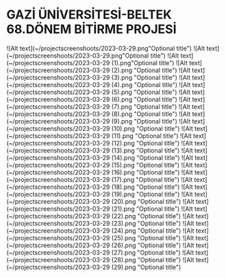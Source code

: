# GAZİ ÜNİVERSİTESİ-BELTEK 68.DÖNEM BİTİRME PROJESİ

![Alt text](~/projectscreenshoots/2023-03-29.png"Optional title")
![Alt text](~/projectscreenshoots/2023-03-29.png"Optional title")
![Alt text](~/projectscreenshoots/2023-03-29 (1).png"Optional title")
![Alt text](~/projectscreenshoots/2023-03-29 (2).png "Optional title")
![Alt text](~/projectscreenshoots/2023-03-29 (3).png "Optional title")
![Alt text](~/projectscreenshoots/2023-03-29 (4).png "Optional title")
![Alt text](~/projectscreenshoots/2023-03-29 (5).png "Optional title")
![Alt text](~/projectscreenshoots/2023-03-29 (6).png "Optional title")
![Alt text](~/projectscreenshoots/2023-03-29 (7).png "Optional title")
![Alt text](~/projectscreenshoots/2023-03-29 (8).png "Optional title")
![Alt text](~/projectscreenshoots/2023-03-29 (9).png "Optional title")
![Alt text](~/projectscreenshoots/2023-03-29 (10).png "Optional title")
![Alt text](~/projectscreenshoots/2023-03-29 (11).png "Optional title")
![Alt text](~/projectscreenshoots/2023-03-29 (12).png "Optional title")
![Alt text](~/projectscreenshoots/2023-03-29 (13).png "Optional title")
![Alt text](~/projectscreenshoots/2023-03-29 (14).png "Optional title")
![Alt text](~/projectscreenshoots/2023-03-29 (15).png "Optional title")
![Alt text](~/projectscreenshoots/2023-03-29 (16).png "Optional title")
![Alt text](~/projectscreenshoots/2023-03-29 (17).png "Optional title")
![Alt text](~/projectscreenshoots/2023-03-29 (18).png "Optional title")
![Alt text](~/projectscreenshoots/2023-03-29 (19).png "Optional title")
![Alt text](~/projectscreenshoots/2023-03-29 (20).png "Optional title")
![Alt text](~/projectscreenshoots/2023-03-29 (21).png "Optional title")
![Alt text](~/projectscreenshoots/2023-03-29 (22).png "Optional title")
![Alt text](~/projectscreenshoots/2023-03-29 (23).png "Optional title")
![Alt text](~/projectscreenshoots/2023-03-29 (24).png "Optional title")
![Alt text](~/projectscreenshoots/2023-03-29 (25).png "Optional title")
![Alt text](~/projectscreenshoots/2023-03-29 (26).png "Optional title")
![Alt text](~/projectscreenshoots/2023-03-29 (27).png "Optional title")
![Alt text](~/projectscreenshoots/2023-03-29 (28).png "Optional title")
![Alt text](~/projectscreenshoots/2023-03-29 (29).png "Optional title")

